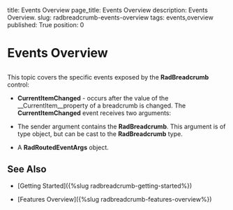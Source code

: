 title: Events Overview
page_title: Events Overview
description: Events Overview.
slug: radbreadcrumb-events-overview
tags: events,overview
published: True
position: 0

# Events Overview

## 

This topic covers the specific events exposed by the __RadBreadcrumb__ control:

* __CurrentItemChanged__ - occurs after the value of the __CurrentItem__property of a breadcrumb is changed. The __CurrentItemChanged__ event receives two arguments:

* The sender argument contains the __RadBreadcrumb__. This argument is of type object, but can be cast to the __RadBreadcrumb__ type. 

* A __RadRoutedEventArgs__ object.

## See Also

 * [Getting Started]({%slug radbreadcrumb-getting-started%})

 * [Features Overview]({%slug radbreadcrumb-features-overview%})

